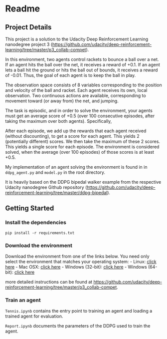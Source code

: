 # Readme

## Project Details

This project is a solution to the Udacity Deep Reinforcement Learning nanodegree project 3 (https://github.com/udacity/deep-reinforcement-learning/tree/master/p3_collab-compet). 

In this environment, two agents control rackets to bounce a ball over a net. If an agent hits the ball over the net, it receives a reward of +0.1. If an agent lets a ball hit the ground or hits the ball out of bounds, it receives a reward of -0.01. Thus, the goal of each agent is to keep the ball in play.

The observation space consists of 8 variables corresponding to the position and velocity of the ball and racket. Each agent receives its own, local observation. Two continuous actions are available, corresponding to movement toward (or away from) the net, and jumping.

The task is episodic, and in order to solve the environment, your agents must get an average score of +0.5 (over 100 consecutive episodes, after taking the maximum over both agents). Specifically,

After each episode, we add up the rewards that each agent received (without discounting), to get a score for each agent. This yields 2 (potentially different) scores. We then take the maximum of these 2 scores.
This yields a single score for each episode.
The environment is considered solved, when the average (over 100 episodes) of those scores is at least +0.5.

My implementation of an agent solving the environment is found in in `ddpg_agent.py` and `model.py` in the root directory.

It is heavily based on the DDPG bipedal walker example from the respective Udacity nanodegree Github repository  (https://github.com/udacity/deep-reinforcement-learning/tree/master/ddpg-bipedal).


## Getting Started

### Install the dependencies

    pip install -r requirements.txt

### Download the environment

Download the environment from one of the links below.  You need only select the environment that matches your operating system:
    - Linux: [click here](https://s3-us-west-1.amazonaws.com/udacity-drlnd/P3/Tennis/Tennis_Linux.zip)
    - Mac OSX: [click here](https://s3-us-west-1.amazonaws.com/udacity-drlnd/P3/Tennis/Tennis.app.zip)
    - Windows (32-bit): [click here](https://s3-us-west-1.amazonaws.com/udacity-drlnd/P3/Tennis/Tennis_Windows_x86.zip)
    - Windows (64-bit): [click here](https://s3-us-west-1.amazonaws.com/udacity-drlnd/P3/Tennis/Tennis_Windows_x86_64.zip)

more detailed instructions can be found at https://github.com/udacity/deep-reinforcement-learning/tree/master/p3_collab-compet.

### Train an agent

`Tennis.ipynb` contains the entry point to training an agent and loading a trained agent for evaluation.

`Report.ipynb` documents the parameters of the DDPG used to train the agent.

